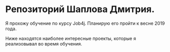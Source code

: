 # Репозиторий Шаплова Дмитрия.

Я прохожу обучение по курсу Job4j. Планирую его пройти к весне 2019 года.

Ниже находятся наиболее интересные проекты, которые я реализовывал во время обучения.